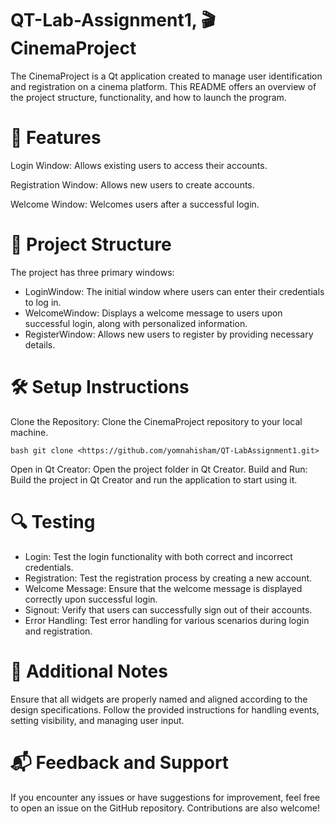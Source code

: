 # QT-Lab-Assignment1,  🎬 CinemaProject

The CinemaProject is a Qt application created to manage user identification and registration on a cinema platform. This README offers an overview of the project structure, functionality, and how to launch the program.


# 🚀 Features
Login Window: Allows existing users to access their accounts.

Registration Window: Allows new users to create accounts.

Welcome Window: Welcomes users after a successful login.


# 📁 Project Structure
The project has three primary windows:
  - LoginWindow: The initial window where users can enter their credentials to log in.
  - WelcomeWindow: Displays a welcome message to users upon successful login, along with personalized information.
  - RegisterWindow: Allows new users to register by providing necessary details.


# 🛠️ Setup Instructions
Clone the Repository: Clone the CinemaProject repository to your local machine.
```
bash git clone <https://github.com/yomnahisham/QT-LabAssignment1.git>
```
Open in Qt Creator: Open the project folder in Qt Creator.
Build and Run: Build the project in Qt Creator and run the application to start using it.


# 🔍 Testing
  - Login: Test the login functionality with both correct and incorrect credentials.
  - Registration: Test the registration process by creating a new account.
  - Welcome Message: Ensure that the welcome message is displayed correctly upon successful login.
  - Signout: Verify that users can successfully sign out of their accounts.
  - Error Handling: Test error handling for various scenarios during login and registration.


# 📝 Additional Notes
Ensure that all widgets are properly named and aligned according to the design specifications.
Follow the provided instructions for handling events, setting visibility, and managing user input.


# 📬 Feedback and Support
If you encounter any issues or have suggestions for improvement, feel free to open an issue on the GitHub repository. Contributions are also welcome!
